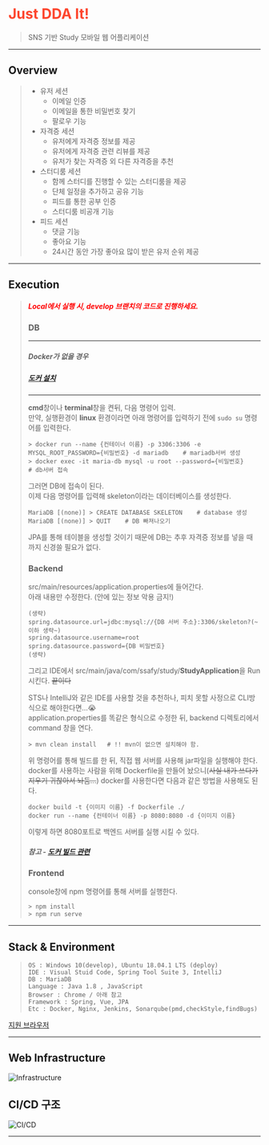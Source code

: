 # <span style="color:#fd462e"> Just DDA It! </span>
> SNS 기반 Study 모바일 웹 어플리케이션

---
## Overview
> + 유저 세션
>     - 이메일 인증
>     - 이메일을 통한 비밀번호 찾기
>     - 팔로우 기능
> + 자격증 세션
>     - 유저에게 자격증 정보를 제공
>     - 유저에게 자격증 관련 리뷰를 제공
>     - 유저가 찾는 자격증 외 다른 자격증을 추천
> + 스터디룸 세션
>     - 함께 스터디를 진행할 수 있는 스터디룸을 제공
>     - 단체 일정을 추가하고 공유 기능
>     - 피드를 통한 공부 인증
>     - 스터디룸 비공개 기능
> + 피드 세션
>     - 댓글 기능
>     - 좋아요 기능
>     - 24시간 동안 가장 좋아요 많이 받은 유저 순위 제공

---
## Execution
> ##### <span style="color:red">Local에서 실행 시, develop 브랜치의 코드로 진행하세요. </span>
> ### DB
> ---
> 
> ##### Docker가 없을 경우
> ##### [도커 설치](https://www.docker.com/get-started)  
>  ---  
>  
>  **cmd**창이나 **terminal**창을 켠뒤, 다음 명령어 입력.  
> 만약, 실행환경이 **linux** 환경이라면 아래 명령어를 입력하기 전에 `sudo su` 명령어를 입력한다.
> ```script
> > docker run --name {컨테이너 이름} -p 3306:3306 -e MYSQL_ROOT_PASSWORD={비밀번호} -d mariadb    # mariadb서버 생성
> > docker exec -it maria-db mysql -u root --password={비밀번호}                                 # db서버 접속
> ```
> 그러면 DB에 접속이 된다.  
> 이제 다음 명령어를 입력해 skeleton이라는 데이터베이스를 생성한다.
> ```script
> MariaDB [(none)] > CREATE DATABASE SKELETON    # database 생성
> MariaDB [(none)] > QUIT    # DB 빠져나오기
> ```
> JPA를 통해 테이블을 생성할 것이기 때문에 DB는 추후 자격증 정보를 넣을 때 까지 신경쓸 필요가 없다.
> ### Backend
> src/main/resources/application.properties에 들어간다.  
> 아래 내용만 수정한다. (안에 있는 정보 악용 금지!)  
> ```
> (생략)
> spring.datasource.url=jdbc:mysql://{DB 서버 주소}:3306/skeleton?(~이하 생략~)
> spring.datasource.username=root
> spring.datasource.password={DB 비밀번호}
> (생략)
> ```
> 
> 그리고 IDE에서 src/main/java/com/ssafy/study/**StudyApplication**을 Run 시킨다. ~~끝이다~~  
>  
> STS나 IntelliJ와 같은 IDE를 사용할 것을 추천하나, 피치 못할 사정으로 CLI방식으로 해야한다면...😭  
> application.properties를 똑같은 형식으로 수정한 뒤, backend 디렉토리에서 command 창을 연다.
> ```
> > mvn clean install   # !! mvn이 없으면 설치해야 함.
> ```
> 위 명령어를 통해 빌드를 한 뒤, 직접 웹 서버를 사용해 jar파일을 실행해야 한다.
> docker를 사용하는 사람을 위해 Dockerfile을 만들어 놨으니(~~사실 내가 쓰다가 지우기 귀찮아서 놔둠...~~) docker를 사용한다면 다음과 같은 방법을 사용해도 된다.
> ```
> docker build -t {이미지 이름} -f Dockerfile ./
> docker run --name {컨테이너 이름} -p 8080:8080 -d {이미지 이름}
> ```
> 이렇게 하면 8080포트로 백엔드 서버를 실행 시킬 수 있다.
> ##### 참고 - [도커 빌드 관련](https://docs.docker.com/engine/reference/commandline/build/)
> ### Frontend
> console창에 npm 명령어를 통해 서버를 실행한다.
> ```javascript
> > npm install
> > npm run serve
> ```


---
## Stack & Environment
> ```
> OS : Windows 10(develop), Ubuntu 18.04.1 LTS (deploy)
> IDE : Visual Stuid Code, Spring Tool Suite 3, IntelliJ
> DB : MariaDB
> Language : Java 1.8 , JavaScript
> Browser : Chrome / 아래 참고
> Framework : Spring, Vue, JPA
> Etc : Docker, Nginx, Jenkins, Sonarqube(pmd,checkStyle,findBugs)
> ```
[지원 브라우저](https://kangax.github.io/compat-table/es6) 



---
## Web Infrastructure
![Infrastructure](https://lab.ssafy.com/s03-webmobile2-sub3/s03p13a102/blob/master/forREADME/web%EA%B5%AC%EC%A1%B0.png)


## CI/CD 구조
![CI/CD](https://lab.ssafy.com/s03-webmobile2-sub3/s03p13a102/blob/master/forREADME/CICD.png)

---
